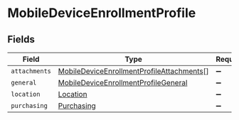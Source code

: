 # MobileDeviceEnrollmentProfile


## Fields

| Field                                                                                                         | Type                                                                                                          | Required                                                                                                      | Description                                                                                                   |
| ------------------------------------------------------------------------------------------------------------- | ------------------------------------------------------------------------------------------------------------- | ------------------------------------------------------------------------------------------------------------- | ------------------------------------------------------------------------------------------------------------- |
| `attachments`                                                                                                 | [MobileDeviceEnrollmentProfileAttachments](../../models/shared/mobiledeviceenrollmentprofileattachments.md)[] | :heavy_minus_sign:                                                                                            | N/A                                                                                                           |
| `general`                                                                                                     | [MobileDeviceEnrollmentProfileGeneral](../../models/shared/mobiledeviceenrollmentprofilegeneral.md)           | :heavy_minus_sign:                                                                                            | N/A                                                                                                           |
| `location`                                                                                                    | [Location](../../models/shared/location.md)                                                                   | :heavy_minus_sign:                                                                                            | N/A                                                                                                           |
| `purchasing`                                                                                                  | [Purchasing](../../models/shared/purchasing.md)                                                               | :heavy_minus_sign:                                                                                            | N/A                                                                                                           |